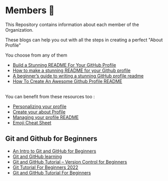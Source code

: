 # Members :busts_in_silhouette: 
This Repository contains information about each member of the Organization.


These blogs can help you out with all the steps in creating a perfect "About Profile" 

You choose from  any of them
* [Build a Stunning README For Your GitHub Profile](https://towardsdatascience.com/build-a-stunning-readme-for-your-github-profile-9b80434fe5d7)
* [How to make a stunning README for your Github profile ](https://dev.to/favor/how-to-make-a-stunning-readme-for-your-github-profile-5e8g)
* [A beginner’s guide to writing a stunning GitHub profile readme ](https://medium.com/theleanprogrammer/a-beginner-guide-to-writing-a-stunning-github-profile-readme-6ee0e211f5a8)
* [How To Create An Awesome Github Profile README ](https://javascript.plainenglish.io/how-to-create-an-awesome-github-profile-readme-a474d5b45645)
<br>
You can benefit from these resources too :<br>

* [Personalizing your profile](https://docs.github.com/en/account-and-profile/setting-up-and-managing-your-github-profile/customizing-your-profile/personalizing-your-profile#adding-a-bio-to-your-profile)
* [Create your about Profile](https://docs.github.com/en/account-and-profile/setting-up-and-managing-your-github-profile/customizing-your-profile/about-your-profile)
* [Managing your profile README](https://docs.github.com/en/account-and-profile/setting-up-and-managing-your-github-profile/customizing-your-profile/managing-your-profile-readme)
* [Emoji Cheat Sheet](https://www.webfx.com/tools/emoji-cheat-sheet/)


## Git and Github for Beginners 
* [An Intro to Git and GitHub for Beginners](https://product.hubspot.com/blog/git-and-github-tutorial-for-beginners)
* [Git and GitHub learning](https://docs.github.com/en/get-started/quickstart/git-and-github-learning-resources)
* [Git and GitHub Tutorial – Version Control for Beginners](https://www.freecodecamp.org/news/git-and-github-for-beginners/)
* [Git Tutorial For Beginners 2022](https://www.youtube.com/watch?v=eeuNAIZoWRU)
* [Git and GitHub Tutorial For Beginners](https://www.youtube.com/watch?v=3fUbBnN_H2c)


